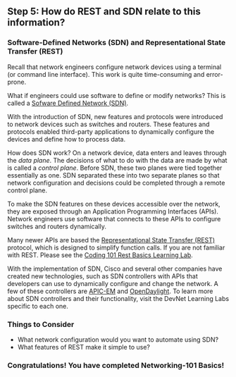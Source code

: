 
## Step 5: How do REST and SDN relate to this information?

### Software-Defined Networks (SDN) and Representational State Transfer (REST)

Recall that network engineers configure network devices using a terminal (or command line interface). This work is quite time-consuming and error-prone.

What if engineers could use software to define or modify networks? This is called a [Sofware Defined Network (SDN)](https://en.wikipedia.org/wiki/Software-defined_networking).

With the introduction of SDN, new features and protocols were introduced to network devices such as switches and routers. These features and protocols enabled third-party applications to dynamically configure the devices and define how to process data.

How does SDN work? On a network device, data enters and leaves through the *data plane*. The decisions of what to do with the data are made by what is called a *control plane*. Before SDN, these two planes were tied together essentially as one. SDN separated these into two separate planes so that network configuration and decisions could be completed through a remote control plane.

To make the SDN features on these devices accessible over the network, they are exposed through an Application Programming Interfaces (APIs). Network engineers use software that connects to these APIs to configure switches and routers dynamically.

Many newer APIs are based the [Representational State Transfer (REST)](https://en.wikipedia.org/wiki/Representational_state_transfer) protocol, which is designed to simplify function calls. If you are not familiar with REST. Please see the [Coding 101 Rest Basics Learning Lab](/lab/coding-101-rest-basics-ga/step/1).

With the implementation of SDN, Cisco and several other companies have created new technologies, such as SDN controllers with APIs that developers can use to dynamically configure and change the network. A few of these controllers are [APIC-EM](https://developer.cisco.com/site/apic-em/) and [OpenDaylight](https://developer.cisco.com/site/opendaylight/). To learn more about SDN controllers and their functionality, visit the DevNet Learning Labs specific to each one.

### Things to Consider
* What network configuration would you want to automate using SDN?
* What features of REST make it simple to use?

### Congratulations!  You have completed Networking-101 Basics!
